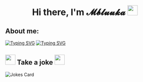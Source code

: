 <h1 align="center">Hi there, I'm 𝓜𝓫𝓵𝓾𝓾𝓴𝓪 
<img src="https://github.com/blackcater/blackcater/raw/main/images/Hi.gif" height="32"/>
</h1>

<h2> About me: </h2>

<a href="https://git.io/typing-svg"><img src="https://readme-typing-svg.herokuapp.com?font=Fira+Code&size=30&duration=4000&pause=1000&color=F400F7&width=500&lines=I%E2%80%99m+a+student+from+Russia" alt="Typing SVG" /></a>
<a href="https://git.io/typing-svg"><img src="https://readme-typing-svg.herokuapp.com?font=Fira+Code&size=30&duration=4000&pause=1000&color=FF0000FF&width=700&lines=I%E2%80%99m+looking+to+collaborate+with+ISB-119" alt="Typing SVG" /></a> 

<h2>
<img src = "https://media.tenor.com/iZpjJNZTTUoAAAAi/doggo-spinning.gif" height = "32">
Take a joke 
<img src = "https://media.tenor.com/iZpjJNZTTUoAAAAi/doggo-spinning.gif" height = "32">
</h2>
<img src="https://readme-jokes.vercel.app/api" alt="Jokes Card" />
